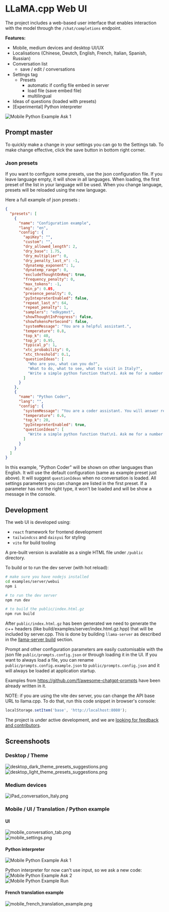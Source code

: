 # LLaMA.cpp Web UI

The project includes a web-based user interface that enables interaction with the model through the `/chat/completions`
endpoint.

**Features:**

- Mobile, medium devices and desktop UI/UX
- Localisations (Chinese, Deutch, English, French, Italian, Spanish, Russian)
- Conversation list
  - save / edit / conversations
- Settings tag
  - Presets
    - automatic if config file embed in server
    - load file (save embed file)
    - multilingual
- Ideas of questions (loaded with presets)
- [Experimental] Python interpreter

![Mobile Python Example Ask 1](doc/mobile_python_example_ask1.png 'Mobile Python Example Ask 1')

## Prompt master

To quickly make a change in your settings you can go to the Settings tab.
To make change effective, click the save button in bottom right corner.

### Json presets

If you want to configure some presets, use the json configuration file.
If you leave language empty, it will show in all languages.
When loading, the first preset of the list in your language will be used.
When you change language, presets will be reloaded using the new language.

Here a full example of json presets :

```json
{
  "presets": [
    {
      "name": "Configuration example",
      "lang": "en",
      "config": {
        "apiKey": "",
        "custom": "",
        "dry_allowed_length": 2,
        "dry_base": 1.75,
        "dry_multiplier": 0,
        "dry_penalty_last_n": -1,
        "dynatemp_exponent": 1,
        "dynatemp_range": 0,
        "excludeThoughtOnReq": true,
        "frequency_penalty": 0,
        "max_tokens": -1,
        "min_p": 0.05,
        "presence_penalty": 0,
        "pyIntepreterEnabled": false,
        "repeat_last_n": 64,
        "repeat_penalty": 1,
        "samplers": "edkypmxt",
        "showThoughtInProgress": false,
        "showTokensPerSecond": false,
        "systemMessage": "You are a helpful assistant.",
        "temperature": 0.8,
        "top_k": 40,
        "top_p": 0.95,
        "typical_p": 1,
        "xtc_probability": 0,
        "xtc_threshold": 0.1,
        "questionIdeas": [
          "Who are you, what can you do?",
          "What to do, what to see, what to visit in Italy?",
          "Write a simple python function that\n1. Ask me for a number in mile\n2. It converts miles to kilometers"
        ]
      }
    },
    {
      "name": "Python Coder",
      "lang": "",
      "config": {
        "systemMessage": "You are a coder assistant. You will answer returning python code of what the user asked for.",
        "temperature": 0.6,
        "top_k": 20,
        "pyIntepreterEnabled": true,
        "questionIdeas": [
          "Write a simple python function that\n1. Ask me for a number in mile\n2. It converts miles to kilometers"
        ]
      }
    }
  ]
}
```

In this example, "Python Coder" will be shown on other languages than English.
It will use the default configuration (same as example preset just above).
It will suggest `questionIdeas` when no conversation is loaded.
All settings parameters you can change are listed in the first preset.
If a parameter has not the right type, it won't be loaded and will be show a message in the console.

## Development

The web UI is developed using:

- `react` framework for frontend development
- `tailwindcss` and `daisyui` for styling
- `vite` for build tooling

A pre-built version is available as a single HTML file under `/public` directory.

To build or to run the dev server (with hot reload):

```sh
# make sure you have nodejs installed
cd examples/server/webui
npm i

# to run the dev server
npm run dev

# to build the public/index.html.gz
npm run build
```

After `public/index.html.gz` has been generated we need to generate the c++
headers (like build/examples/server/index.html.gz.hpp) that will be included
by server.cpp. This is done by building `llama-server` as described in the
[llama-server build](../README.md#build) section.

Prompt and other configuration parameters are easily customisable with the json file `public/prompts.config.json` or
through loading it in the UI.
If you want to always load a file, you can rename `public/prompts.config.example.json` to `public/prompts.config.json`
and it will always be loaded at application startup.

Examples from https://github.com/f/awesome-chatgpt-prompts have been already written in it.

NOTE: if you are using the vite dev server, you can change the API base URL to llama.cpp. To do that, run this code
snippet in browser's console:

```js
localStorage.setItem('base', 'http://localhost:8080');
```

The project is under active development, and we
are [looking for feedback and contributors](https://github.com/ggml-org/llama.cpp/issues/4216).

## Screenshoots

### Desktop / Theme

![desktop_dark_theme_presets_suggestions.png](doc/desktop_dark_theme_presets_suggestions.png)
![desktop_light_theme_presets_suggestions.png](doc/desktop_light_theme_presets_suggestions.png)

### Medium devices

![iPad_conversation_Italy.png](doc/iPad_conversation_Italy.png)

### Mobile / UI / Translation / Python example

#### UI

![mobile_conversation_tab.png](doc/mobile_conversation_tab.png)  
![mobile_settings.png](doc/mobile_settings.png)

#### Python interpreter

![Mobile Python Example Ask 1](doc/mobile_python_example_ask1.png 'Mobile Python Example Ask 1')

Python interpreter for now can't use input, so we ask a new code:  
![Mobile Python Example Ask 2](doc/mobile_python_example_ask2.png 'Mobile Python Example Ask 2')  
![Mobile Python Example Run](doc/mobile_python_example_run.png 'Mobile Python Example Run')

#### French translation example

![mobile_french_translation_example.png](doc/mobile_french_translation_example.png)
